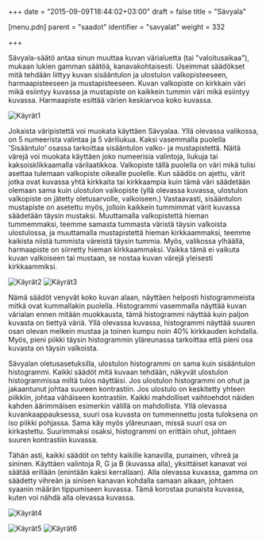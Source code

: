 +++
date = "2015-09-09T18:44:02+03:00"
draft = false
title = "Sävyala"

[menu.pdn]
    parent = "saadot"
    identifier = "savyalat"
    weight = 332

+++

Sävyala-säätö antaa sinun muuttaa kuvan värialuetta (tai "valoitusaikaa"), mukaan lukien gamman säätöä, kanavakohtaisesti. Useimmat säädökset mitä
tehdään liittyy kuvan sisääntulon ja ulostulon valkopisteeseen, harmaapisteeseen ja mustapisteeseen. Kuvan valkopiste on kirkkain väri mikä esiintyy
kuvassa ja mustapiste on kaikkein tummin väri mikä esiintyy kuvassa. Harmaapiste esittää värien keskiarvoa koko kuvassa.

<p class="centered levels">
    <img src="/kuvat/levels1.png" alt="Käyrät1">
</p>

Jokaista väripistettä voi muokata käyttäen Sävyalaa. Yllä olevassa valikossa, on 5 numeerista valintaa ja 5 väriliukua. Kaksi vasemmalla puolella
'Sisääntulo' osassa tarkoittaa sisääntulon valko- ja mustapistettä. Näitä värejä voi muokata käyttäen joko numeerisia valintoja, liukuja tai
kaksoisklikkaamalla värilaatikkoa. Valkopiste tällä puolella on väri mikä tulisi asettaa tulemaan valkopiste oikealle puolelle. Kun säädös on
ajettu, värit jotka ovat kuvassa yhtä kirkkaita tai kirkkaampia kuin tämä väri säädetään olemaan sama kuin ulostulon valkopiste (yllä olevassa
kuvassa, ulostulon valkopiste on jätetty oletusarvolle, valkoiseen.) Vastaavasti, sisääntulon mustapiste on asetettu myös, jolloin kaikkein tummimmat
värit kuvassa säädetään täysin mustaksi. Muuttamalla valkopistettä hieman tummemmaksi, teemme samasta tummasta väristä täysin valkoista ulostulossa,
ja muuttamalla mustapistettä hieman kirkkaammaksi, teemme kaikista niistä tummista väreistä täysin tummia. Myös, valikossa ylhäällä, harmaapiste on
siirretty hieman kirkkaammaksi. Vaikka tämä ei vaikuta kuvan valkoiseen tai mustaan, se nostaa kuvan värejä yleisesti kirkkaammiksi.

<p class="centered levels">
    <img src="/resurssit/lewistonsunset_small.jpg" alt="Käyrät2" class="border">&nbsp;<img src="/resurssit/lewistonsunset_small_levels1.jpg" alt="Käyrät3" class="border">
</p>

Nämä säädöt venyvät koko kuvan alaan, näyttäen helposti histogrammeista mitkä ovat kummallakin puolella. Histogrammi vasemmalla näyttää kuvan
värialan ennen mitään muokkausta, tämä histogrammi näyttää kuin paljon kuvasta on tiettyä väriä. Yllä olevassa kuvassa, histogrammi näyttää
suuren osan olevan melkein mustaa ja toinen kumpu noin 40% kirkkauden kohdalla. Myös, pieni piikki täysin histogrammin yläreunassa tarkoittaa
että pieni osa kuvasta on täysin valkoista.

Sävyalan oletusasetuksilla, ulostulon histogrammi on sama kuin sisääntulon histogrammi. Kaikki säädöt mitä kuvaan tehdään, näkyvät ulostulon
histogrammissa miltä tulos näyttäisi. Jos ulostulon histogrammi on ohut ja jakaantunut johtaa suureen kontrastiin. Jos ulostulo on keskitetty
yhteen piikkiin, johtaa vähäiseen kontrastiin. Kaikki mahdolliset vaihtoehdot näiden kahden äärimmäisen esimerkin välillä on mahdollista. Yllä
olevassa kuvankaappauksessa, suuri osa kuvasta on tummennettu josta tuloksena on iso piikki pohjassa. Sama käy myös yläreunaan, missä suuri
osa on kirkastettu. Suurimmaksi osaksi, histogrammi on erittäin ohut, johtaen suuren kontrastiin kuvassa.

Tähän asti, kaikki säädöt on tehty kaikille kanavilla, punainen, vihreä ja sininen. Käyttäen valintoja R, G ja B (kuvassa alla), yksittäiset
kanavat voi säätää erillään (enintään kaksi kerrallaan). Alla olevassa kuvassa, gamma on säädetty vihreän ja sinisen kanavan kohdalla samaan
aikaan, johtaen syaanin määrän tippumiseen kuvassa. Tämä korostaa punaista kuvassa, kuten voi nähdä alla olevassa kuvassa.

<p class="centered levels">
    <img src="/kuvat/levels2.png" alt="Käyrät4">
</p>

<p class="centered levels">
    <img src="/resurssit/lewistonsunset_small.jpg" alt="Käyrät5" class="border">&nbsp;<img src="/resurssit/lewistonsunset_small_levels2.jpg" alt="Käyrät6" class="border">
</p>
